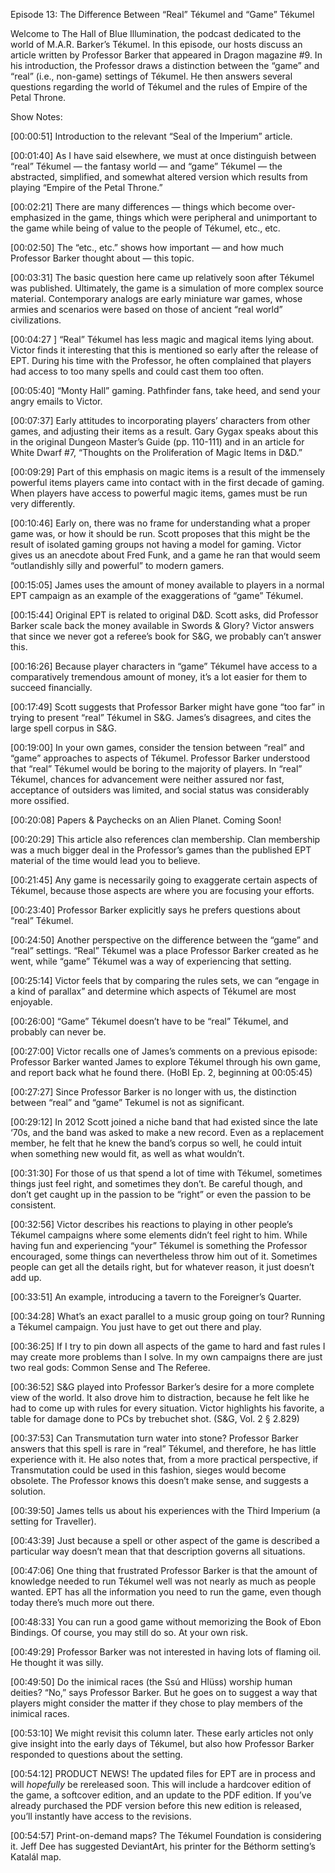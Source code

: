Episode 13:  The Difference Between “Real” Tékumel and “Game” Tékumel

Welcome to The Hall of Blue Illumination, the podcast dedicated to the world of M.A.R. Barker’s Tékumel.  In this episode, our hosts discuss an article written by Professor Barker that appeared in Dragon magazine #9. In his introduction, the Professor draws a distinction between the “game” and “real” (i.e., non-game) settings of Tékumel.  He then answers several questions regarding the world of Tékumel and the rules of Empire of the Petal Throne.

Show Notes:

[00:00:51] Introduction to the relevant “Seal of the Imperium” article.

[00:01:40]  As I have said elsewhere, we must at once distinguish between “real” Tékumel — the fantasy world — and “game” Tékumel — the abstracted, simplified, and somewhat altered version which results from playing “Empire of the Petal Throne.”

[00:02:21]  There are many differences — things which become over-emphasized in the game, things which were peripheral and unimportant to the game while being of value to the people of Tékumel, etc., etc.

[00:02:50] The “etc., etc.” shows how important — and how much Professor Barker thought about — this topic.

[00:03:31] The basic question here came up relatively soon after Tékumel was published.  Ultimately, the game is a simulation of more complex source material.  Contemporary analogs are early miniature war games, whose armies and scenarios were based on those of ancient “real world” civilizations.

[00:04:27 ] “Real” Tékumel has less magic and magical items lying about.  Victor finds it interesting that this is mentioned so early after the release of EPT.  During his time with the Professor, he often complained that players had access to too many spells and could cast them too often.

[00:05:40]  “Monty Hall” gaming.  Pathfinder fans, take heed, and send your angry emails to Victor.

[00:07:37] Early attitudes to incorporating players’ characters from other games, and adjusting their items as a result. Gary Gygax speaks about this in the original Dungeon Master’s Guide (pp. 110-111) and in an article for White Dwarf #7, “Thoughts on the Proliferation of Magic Items in D&D.”

[00:09:29]  Part of this emphasis on magic items is a result of the immensely powerful items players came into contact with in the first decade of gaming.  When players have access to powerful magic items, games must be run very differently.

[00:10:46]  Early on, there was no frame for understanding what a proper game was, or how it should be run.  Scott proposes that this might be the result of isolated gaming groups not having a model for gaming.  Victor gives us an anecdote about Fred Funk, and a game he ran that would seem “outlandishly silly and powerful” to modern gamers.

[00:15:05]  James uses the amount of money available to players in a normal EPT campaign as an example of the exaggerations of “game” Tékumel.

[00:15:44]  Original EPT is related to original D&D.  Scott asks, did Professor Barker scale back the money available in Swords & Glory?  Victor answers that since we never got a referee’s book for S&G, we probably can’t answer this.

[00:16:26] Because player characters in “game” Tékumel have access to a comparatively tremendous amount of money, it’s a lot easier for them to succeed financially.

[00:17:49]  Scott suggests that Professor Barker might have gone “too far” in trying to present “real” Tékumel in S&G.  James’s disagrees, and cites the large spell corpus in S&G.

[00:19:00]  In your own games, consider the tension between “real” and “game” approaches to aspects of Tékumel.  Professor Barker understood that “real” Tékumel would be boring to the majority of players.  In “real” Tékumel, chances for advancement were neither assured nor fast, acceptance of outsiders was limited, and social status was considerably more ossified.

[00:20:08]  Papers & Paychecks on an Alien Planet.  Coming Soon!

[00:20:29]  This article also references clan membership.  Clan membership was a much bigger deal in the Professor’s games than the published EPT material of the time would lead you to believe.

[00:21:45]  Any game is necessarily going to exaggerate certain aspects of Tékumel, because those aspects are where you are focusing your efforts.

[00:23:40]  Professor Barker explicitly says he prefers questions about “real” Tékumel.

[00:24:50]  Another perspective on the difference between the “game” and “real” settings.  “Real” Tékumel was a place Professor Barker created as he went, while “game” Tékumel was a way of experiencing that setting.

[00:25:14]  Victor feels that by comparing the rules sets, we can “engage in a kind of parallax” and determine which aspects of Tékumel are most enjoyable.

[00:26:00]  “Game” Tékumel doesn’t have to be “real” Tékumel, and probably can never be.

[00:27:00]  Victor recalls one of James’s comments on a previous episode:  Professor Barker wanted James to explore Tékumel through his own game, and report back what he found there.  (HoBI Ep. 2, beginning at 00:05:45)

[00:27:27]  Since Professor Barker is no longer with us, the distinction between “real” and “game” Tekumel is not as significant.

[00:29:12]  In 2012 Scott joined a niche band that had existed since the late ‘70s, and the band was asked to make a new record.  Even as a replacement member, he felt that he knew the band’s corpus so well, he could intuit when something new would fit, as well as what wouldn’t.

[00:31:30]  For those of us that spend a lot of time with Tékumel, sometimes things just feel right, and sometimes they don’t.  Be careful though, and don’t get caught up in the passion to be “right” or even the passion to be consistent.

[00:32:56]  Victor describes his reactions to playing in other people’s Tékumel campaigns where some elements didn’t feel right to him.  While having fun and experiencing “your” Tékumel is something the Professor encouraged, some things can nevertheless throw him out of it.  Sometimes people can get all the details right, but for whatever reason, it just doesn’t add up.

[00:33:51]  An example, introducing a tavern to the Foreigner’s Quarter.

[00:34:28]  What’s an exact parallel to a music group going on tour?  Running a Tékumel campaign.  You just have to get out there and play.

[00:36:25]  If I try to pin down all aspects of the game to hard and fast rules I may create more problems than I solve. In my own campaigns there are just two real gods: Common Sense and The Referee.

[00:36:52]  S&G played into Professor Barker’s desire for a more complete view of the world.  It also drove him to distraction, because he felt like he had to come up with rules for every situation.  Victor highlights his favorite, a table for damage done to PCs by trebuchet shot.  (S&G, Vol. 2 § 2.829)

[00:37:53]  Can Transmutation turn water into stone?  Professor Barker answers  that this spell is rare in “real” Tékumel, and therefore, he has little experience with it.  He also notes that, from a more practical perspective, if Transmutation could be used in this fashion, sieges would become obsolete.  The Professor knows this doesn’t make sense, and suggests a solution.

[00:39:50]  James tells us about his experiences with the Third Imperium (a setting for Traveller).

[00:43:39]  Just because a spell or other aspect of the game is described a particular way doesn’t mean that that description governs all situations.

[00:47:06]  One thing that frustrated Professor Barker is that the amount of knowledge needed to run Tékumel well was not nearly as much as people wanted.  EPT has all the information you need to run the game, even though today there’s much more out there.

[00:48:33]  You can run a good game without memorizing the Book of Ebon Bindings.  Of course, you may still do so.  At your own risk.

[00:49:29]  Professor Barker was not interested in having lots of flaming oil.  He thought it was silly.

[00:49:50]  Do the inimical races (the Ssú and Hlüss) worship human deities?  “No,” says Professor Barker.  But he goes on to suggest a way that players might consider the matter if they chose to play members of the inimical races.

[00:53:10]  We might revisit this column later.  These early articles not only give insight into the early days of Tékumel, but also how Professor Barker responded to questions about the setting.

[00:54:12]  PRODUCT NEWS!  The updated files for EPT are in process and will *hopefully* be rereleased soon.  This will include a hardcover edition of the game, a softcover edition, and an update to the PDF edition.  If you’ve already purchased the PDF version before this new edition is released, you’ll instantly have access to the revisions.

[00:54:57]  Print-on-demand maps?  The Tékumel Foundation is considering it.  Jeff Dee has suggested DeviantArt, his printer for the Béthorm setting’s Katalál map.